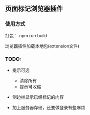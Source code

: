 ## 页面标记浏览器插件
### 使用方式
打包： npm run build

浏览器插件加载本地包(extension文件)

### TODO:

- 提示可选
  - 清除所有
  - 提示可收缩

- 侧边栏显示已经标记的内容

- 加上服务器存储，还要做登录有些麻烦